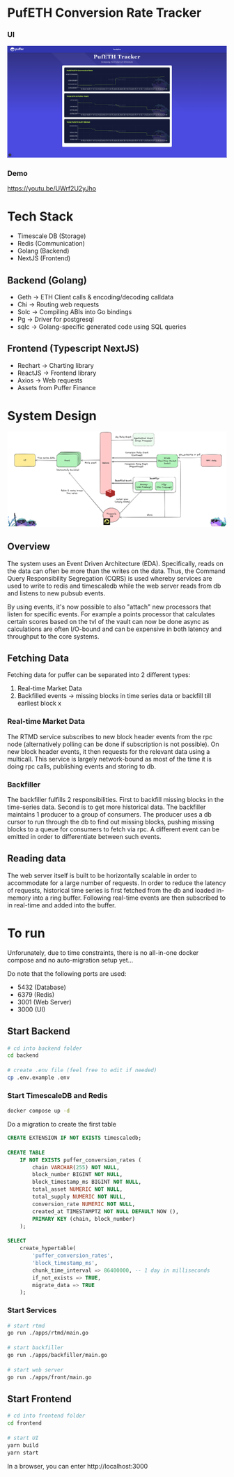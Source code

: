 # PufETH Conversion Rate Tracker

### UI

![site](site.png)

### Demo

https://youtu.be/UWrf2U2yJho

# Tech Stack

- Timescale DB (Storage)
- Redis (Communication)
- Golang (Backend)
- NextJS (Frontend)

## Backend (Golang)

- Geth -> ETH Client calls & encoding/decoding calldata
- Chi -> Routing web requests
- Solc -> Compiling ABIs into Go bindings
- Pg -> Driver for postgresql
- sqlc -> Golang-specific generated code using SQL queries

## Frontend (Typescript NextJS)

- Rechart -> Charting library
- ReactJS -> Frontend library
- Axios -> Web requests
- Assets from Puffer Finance

# System Design

![design](sys-design.png)

## Overview

The system uses an Event Driven Architecture (EDA). Specifically, reads on the data can often be more than the writes on the data. Thus, the Command Query Responsibility Segregation (CQRS) is used whereby services are used to write to redis and timescaledb while the web server reads from db and listens to new pubsub events.

By using events, it's now possible to also "attach" new processors that listen for specific events. For example a points processor that calculates certain scores based on the tvl of the vault can now be done async as calculations are often I/O-bound and can be expensive in both latency and throughput to the core systems.

## Fetching Data

Fetching data for puffer can be separated into 2 different types:

1. Real-time Market Data
2. Backfilled events -> missing blocks in time series data or backfill till earliest block x

### Real-time Market Data

The RTMD service subscribes to new block header events from the rpc node (alternatively polling can be done if subscription is not possible). On new block header events, it then requests for the relevant data using a multicall. This service is largely network-bound as most of the time it is doing rpc calls, publishing events and storing to db.

### Backfiller

The backfiller fulfills 2 responsibilities. First to backfill missing blocks in the time-series data. Second is to get more historical data. The backfiller maintains 1 producer to a group of consumers. The producer uses a db cursor to run through the db to find out missing blocks, pushing missing blocks to a queue for consumers to fetch via rpc. A different event can be emitted in order to differentiate between such events.

## Reading data

The web server itself is built to be horizontally scalable in order to accommodate for a large number of requests. In order to reduce the latency of requests, historical time series is first fetched from the db and loaded in-memory into a ring buffer. Following real-time events are then subscribed to in real-time and added into the buffer.

# To run

Unforunately, due to time constraints, there is no all-in-one docker compose and no auto-migration setup yet...

Do note that the following ports are used:

- 5432 (Database)
- 6379 (Redis)
- 3001 (Web Server)
- 3000 (UI)

## Start Backend

```bash
# cd into backend folder
cd backend

# create .env file (feel free to edit if needed)
cp .env.example .env
```

### Start TimescaleDB and Redis

```bash
docker compose up -d
```

Do a migration to create the first table

```sql
CREATE EXTENSION IF NOT EXISTS timescaledb;

CREATE TABLE
    IF NOT EXISTS puffer_conversion_rates (
        chain VARCHAR(255) NOT NULL,
        block_number BIGINT NOT NULL,
        block_timestamp_ms BIGINT NOT NULL,
        total_asset NUMERIC NOT NULL,
        total_supply NUMERIC NOT NULL,
        conversion_rate NUMERIC NOT NULL,
        created_at TIMESTAMPTZ NOT NULL DEFAULT NOW (),
        PRIMARY KEY (chain, block_number)
    );

SELECT
    create_hypertable(
        'puffer_conversion_rates',
        'block_timestamp_ms',
        chunk_time_interval => 86400000, -- 1 day in milliseconds
        if_not_exists => TRUE,
        migrate_data => TRUE
    );
```

### Start Services

```bash
# start rtmd
go run ./apps/rtmd/main.go

# start backfiller
go run ./apps/backfiller/main.go

# start web server
go run ./apps/front/main.go
```

## Start Frontend

```bash
# cd into frontend folder
cd frontend

# start UI
yarn build
yarn start
```

In a browser, you can enter http://localhost:3000
